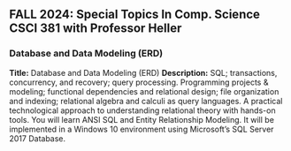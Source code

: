 
## FALL 2024: Special Topics In Comp. Science CSCI 381 with Professor Heller
### Database and Data Modeling (ERD)

**Title:** Database and Data Modeling (ERD)
**Description:** SQL; transactions, concurrency, and recovery; query processing. Programming projects & modeling; functional dependencies and relational design; file organization and indexing; relational algebra and calculi as query languages. A practical technological approach to understanding relational theory with hands-on tools. You will learn ANSI SQL and Entity Relationship Modeling. It will be implemented in a Windows 10 environment using Microsoft’s SQL Server 2017 Database.


